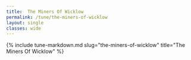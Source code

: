 ```yaml
---
title:  The Miners Of Wicklow
permalink: /tune/the-miners-of-wicklow
layout: single
classes: wide
---
```

{% include tune-markdown.md slug="the-miners-of-wicklow" title="The Miners Of Wicklow" %}
